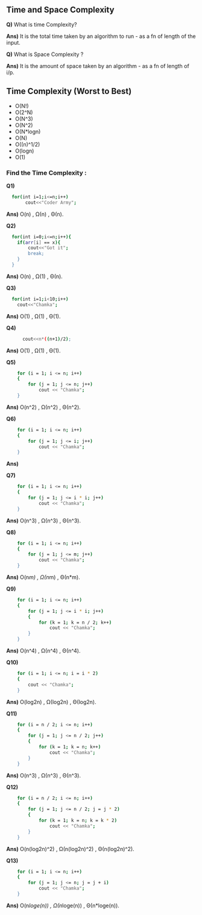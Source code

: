## Time and Space Complexity 
**Q)** What is time Complexity?

**Ans)** It is the total time taken by an algorithm to run - as a fn of length of the input.

**Q)** What is Space Complexity ?

**Ans)** It is the amount of space taken by an algorithm - as a fn of length of i/p.

## Time Complexity (Worst to Best)

- O(N!)
- O(2^N)
- O(N^3)
- O(N^2)
- O(N*logn)
- O(N)
- O((n)^1/2)
- O(logn)
- O(1)

### Find the Time Complexity :
**Q1)** 
```bash
  for(int i=1;i<=n;i++) 
       cout<<"Coder Army";
```

**Ans)** O(n) , Ω(n) , Θ(n).

**Q2)** 
```bash
  for(int i=0;i<=n;i++){
    if(arr[i] == x){
        cout<<"Got it";
        break;
    }
  }
```
**Ans)** O(n) , Ω(1) , Θ(n).


**Q3)**
```bash
  for(int i=1;i<10;i++)
    cout<<"Chamka";
```
**Ans)** O(1) , Ω(1) , Θ(1).

**Q4)** 
```bash
      cout<<n*((n+1)/2);
```
**Ans)** O(1) , Ω(1) , Θ(1).

**Q5)**
```bash
    for (i = 1; i <= n; i++)
    {
        for (j = 1; j <= n; j++)
            cout << "Chamka";
    }
```
**Ans)**  O(n^2) , Ω(n^2) , Θ(n^2).

**Q6)** 
```bash
    for (i = 1; i <= n; i++)
    {
        for (j = 1; j <= i; j++)
            cout << "Chamka";
    }
```
**Ans)** 


**Q7)** 
```bash
    for (i = 1; i <= n; i++)
    {
        for (j = 1; j <= i * i; j++)
            cout << "Chamka";
    }

```
**Ans)** O(n^3) , Ω(n^3) , Θ(n^3).

**Q8)** 
```bash
    for (i = 1; i <= n; i++)
    {
        for (j = 1; j <= m; j++)
            cout << "Chamka";
    }
```
**Ans)** O(n*m) , Ω(n*m) , Θ(n*m).

**Q9)** 
```bash
    for (i = 1; i <= n; i++)
    {
        for (j = 1; j <= i * i; j++)
        {
            for (k = 1; k = n / 2; k++)
                cout << "Chamka";
        }
    }
```
**Ans)** O(n^4) , Ω(n^4) , Θ(n^4).

**Q10)** 
```bash
    for (i = 1; i <= n; i = i * 2)
    {
        cout << "Chamka";
    }
```
**Ans)** O(log2n) , Ω(log2n) , Θ(log2n).

**Q11)** 
```bash
    for (i = n / 2; i <= n; i++)
    {
        for (j = 1; j <= n / 2; j++)
        {
            for (k = 1; k = n; k++)
                cout << "Chamka";
        }
    }
```
**Ans)** O(n^3) , Ω(n^3) , Θ(n^3).

**Q12)** 
```bash
    for (i = n / 2; i <= n; i++)
    {
        for (j = 1; j <= n / 2; j = j * 2)
        {
            for (k = 1; k = n; k = k * 2)
                cout << "Chamka";
        }
    }
```
**Ans)**  O(n(log2n)^2) , Ω(n(log2n)^2) , Θ(n(log2n)^2).

**Q13)** 
```bash
    for (i = 1; i <= n; i++)
    {
        for (j = 1; j <= n; j = j + i)
            cout << "Chamka";
    }
```
**Ans)** O(n*loge(n)) , Ω(n*loge(n)) , Θ(n*loge(n)).

